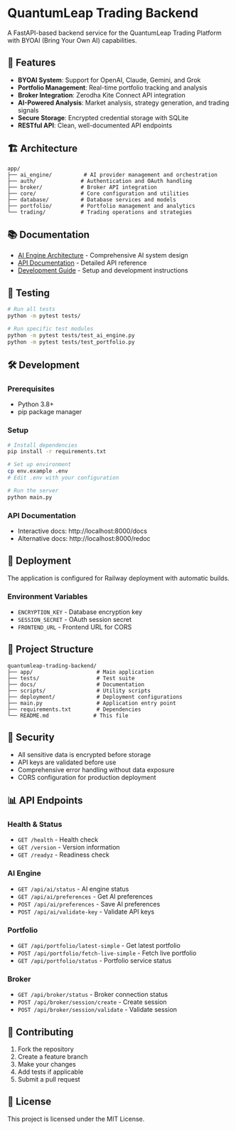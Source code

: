 # QuantumLeap Trading Backend

A FastAPI-based backend service for the QuantumLeap Trading Platform with BYOAI (Bring Your Own AI) capabilities.

## 🚀 **Features**

- **BYOAI System**: Support for OpenAI, Claude, Gemini, and Grok
- **Portfolio Management**: Real-time portfolio tracking and analysis
- **Broker Integration**: Zerodha Kite Connect API integration
- **AI-Powered Analysis**: Market analysis, strategy generation, and trading signals
- **Secure Storage**: Encrypted credential storage with SQLite
- **RESTful API**: Clean, well-documented API endpoints

## 🏗️ **Architecture**

```
app/
├── ai_engine/          # AI provider management and orchestration
├── auth/              # Authentication and OAuth handling
├── broker/            # Broker API integration
├── core/              # Core configuration and utilities
├── database/          # Database services and models
├── portfolio/         # Portfolio management and analytics
└── trading/           # Trading operations and strategies
```

## 📚 **Documentation**

- [AI Engine Architecture](docs/AI_ENGINE_ARCHITECTURE.md) - Comprehensive AI system design
- [API Documentation](docs/README.md) - Detailed API reference
- [Development Guide](docs/development.md) - Setup and development instructions

## 🧪 **Testing**

```bash
# Run all tests
python -m pytest tests/

# Run specific test modules
python -m pytest tests/test_ai_engine.py
python -m pytest tests/test_portfolio.py
```

## 🛠️ **Development**

### Prerequisites
- Python 3.8+
- pip package manager

### Setup
```bash
# Install dependencies
pip install -r requirements.txt

# Set up environment
cp env.example .env
# Edit .env with your configuration

# Run the server
python main.py
```

### API Documentation
- Interactive docs: http://localhost:8000/docs
- Alternative docs: http://localhost:8000/redoc

## 🚀 **Deployment**

The application is configured for Railway deployment with automatic builds.

### Environment Variables
- `ENCRYPTION_KEY` - Database encryption key
- `SESSION_SECRET` - OAuth session secret
- `FRONTEND_URL` - Frontend URL for CORS

## 📁 **Project Structure**

```
quantumleap-trading-backend/
├── app/                    # Main application
├── tests/                  # Test suite
├── docs/                   # Documentation
├── scripts/                # Utility scripts
├── deployment/             # Deployment configurations
├── main.py                 # Application entry point
├── requirements.txt        # Dependencies
└── README.md              # This file
```

## 🔐 **Security**

- All sensitive data is encrypted before storage
- API keys are validated before use
- Comprehensive error handling without data exposure
- CORS configuration for production deployment

## 📊 **API Endpoints**

### Health & Status
- `GET /health` - Health check
- `GET /version` - Version information
- `GET /readyz` - Readiness check

### AI Engine
- `GET /api/ai/status` - AI engine status
- `GET /api/ai/preferences` - Get AI preferences
- `POST /api/ai/preferences` - Save AI preferences
- `POST /api/ai/validate-key` - Validate API keys

### Portfolio
- `GET /api/portfolio/latest-simple` - Get latest portfolio
- `POST /api/portfolio/fetch-live-simple` - Fetch live portfolio
- `GET /api/portfolio/status` - Portfolio service status

### Broker
- `GET /api/broker/status` - Broker connection status
- `POST /api/broker/session/create` - Create session
- `POST /api/broker/session/validate` - Validate session

## 🤝 **Contributing**

1. Fork the repository
2. Create a feature branch
3. Make your changes
4. Add tests if applicable
5. Submit a pull request

## 📄 **License**

This project is licensed under the MIT License.